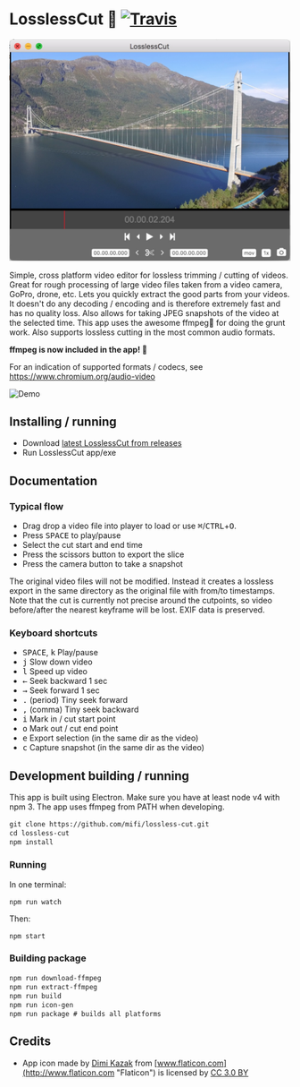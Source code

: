 # LosslessCut 🎥 [![Travis](https://img.shields.io/travis/mifi/lossless-cut.svg)]()

![Screenshot](screenshot.jpg)

Simple, cross platform video editor for lossless trimming / cutting of videos. Great for rough processing of large video files taken from a video camera, GoPro, drone, etc. Lets you quickly extract the good parts from your videos. It doesn't do any decoding / encoding and is therefore extremely fast and has no quality loss. Also allows for taking JPEG snapshots of the video at the selected time. This app uses the awesome ffmpeg🙏 for doing the grunt work. Also supports lossless cutting in the most common audio formats.

<b>ffmpeg is now included in the app! 🎉</b>

For an indication of supported formats / codecs, see https://www.chromium.org/audio-video

![Demo](https://thumbs.gfycat.com/HighAcclaimedAnaconda-size_restricted.gif)

## Installing / running

- Download [latest LosslessCut from releases](https://github.com/mifi/lossless-cut/releases)
- Run LosslessCut app/exe

## Documentation

### Typical flow
- Drag drop a video file into player to load or use <kbd>⌘</kbd>/<kbd>CTRL</kbd>+<kbd>O</kbd>.
- Press <kbd>SPACE</kbd> to play/pause
- Select the cut start and end time
- Press the scissors button to export the slice
- Press the camera button to take a snapshot

The original video files will not be modified. Instead it creates a lossless export in the same directory as the original file with from/to timestamps. Note that the cut is currently not precise around the cutpoints, so video before/after the nearest keyframe will be lost. EXIF data is preserved.

### Keyboard shortcuts
- <kbd>SPACE</kbd>, <kbd>k</kbd> Play/pause
- <kbd>j</kbd> Slow down video
- <kbd>l</kbd> Speed up video
- <kbd>←</kbd> Seek backward 1 sec
- <kbd>→</kbd> Seek forward 1 sec
- <kbd>.</kbd> (period) Tiny seek forward
- <kbd>,</kbd> (comma) Tiny seek backward
- <kbd>i</kbd> Mark in / cut start point
- <kbd>o</kbd> Mark out / cut end point
- <kbd>e</kbd> Export selection (in the same dir as the video)
- <kbd>c</kbd> Capture snapshot (in the same dir as the video)

## Development building / running

This app is built using Electron. Make sure you have at least node v4 with npm 3. The app uses ffmpeg from PATH when developing.
```
git clone https://github.com/mifi/lossless-cut.git
cd lossless-cut
npm install
```

### Running
In one terminal:
```
npm run watch
```
Then:
```
npm start
```

### Building package
```
npm run download-ffmpeg
npm run extract-ffmpeg
npm run build
npm run icon-gen
npm run package # builds all platforms
```

## Credits
- App icon made by [Dimi Kazak](http://www.flaticon.com/authors/dimi-kazak "Dimi Kazak") from [www.flaticon.com](http://www.flaticon.com "Flaticon") is licensed by [CC 3.0 BY](http://creativecommons.org/licenses/by/3.0/ "Creative Commons BY 3.0")
